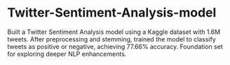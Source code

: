 # Twitter-Sentiment-Analysis-model
Built a Twitter Sentiment Analysis model using a Kaggle dataset with 1.6M tweets. After preprocessing and stemming, trained the model to classify tweets as positive or negative, achieving 77.66% accuracy. Foundation set for exploring deeper NLP enhancements.
